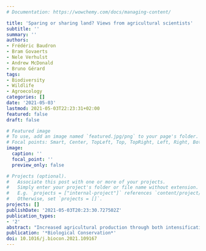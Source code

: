 ```yaml
---
# Documentation: https://wowchemy.com/docs/managing-content/

title: 'Sparing or sharing land? Views from agricultural scientists'
subtitle: ''
summary: ''
authors:
- Frédéric Baudron
- Bram Govaerts
- Nele Verhulst
- Andrew McDonald
- Bruno Gérard
tags:
- Biodiversity
- Wildlife
- Agroecology
categories: []
date: '2021-05-03'
lastmod: 2021-05-03T22:23:31+02:00
featured: false
draft: false

# Featured image
# To use, add an image named `featured.jpg/png` to your page's folder.
# Focal points: Smart, Center, TopLeft, Top, TopRight, Left, Right, BottomLeft, Bottom, BottomRight.
image:
  caption: ''
  focal_point: ''
  preview_only: false

# Projects (optional).
#   Associate this post with one or more of your projects.
#   Simply enter your project's folder or file name without extension.
#   E.g. `projects = ["internal-project"]` references `content/project/deep-learning/index.md`.
#   Otherwise, set `projects = []`.
projects: []
publishDate: '2021-05-03T20:23:30.727502Z'
publication_types:
- '2'
abstract: "Increased agricultural production through both intensification and extensification is a major driver of the current biodiversity crisis. As a response, two contrasting approaches have been advocated; 'land sparing', which minimizes demand for farmland by increasing yield, and 'land sharing', which boosts densities of wild populations on farmland but decreases agricultural yields. While these approaches have been useful in drawing attention to the impact of meeting the growing global demand for agricultural products on biodiversity, they have been driven mainly by conservation ecologists, and have often overlooked important issues related to farming. As agricultural scientists with practical experience in developing, testing and scaling alternative forms of agriculture in some of the most biodiversity-rich areas of Latin America, Eastern and Southern Africa and South Asia, we are pointing in this paper at what we see as being two major limitations of the land sparing/sharing framework; (1) the reliance on yield-density relationships that focus on trade-offs and overlook synergies between agriculture and biodiversity, and (2) the overemphasis on crop yield, neglecting other metrics of agricultural performance which may be more important to local farmers, and more strongly associated with positive biodiversity outcomes. It is our hope that this paper will stimulate other agricultural scientists to contribute to the land sparing/sharing framework, in order to develop together with conservation ecologists viable solutions for both improved agricultural production and biodiversity conservation. © 2021 Elsevier Ltd."
publication: '*Biological Conservation*'
doi: 10.1016/j.biocon.2021.109167
---
```

